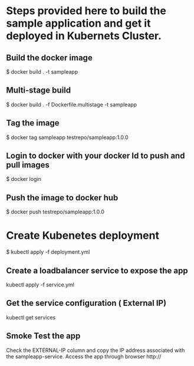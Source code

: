 #  Steps provided here to build the sample application and get it deployed in Kubernets Cluster.



## Build the docker image
$ docker build . -t sampleapp

## Multi-stage build
$ docker build . -f Dockerfile.multistage -t sampleapp

## Tag the image
$ docker tag sampleapp testrepo/sampleapp:1.0.0

## Login to docker with your docker Id to push and pull images
$ docker login
 

## Push the image to docker hub
$ docker push testrepo/sampleapp:1.0.0

# Create Kubenetes deployment
$ kubectl apply -f deployment.yml

## Create a loadbalancer service to expose the app
kubectl apply -f service.yml

## Get the service configuration ( External IP)
kubectl get services

## Smoke Test the app
Check the EXTERNAL-IP column and copy the IP address associated with the sampleapp-service.
Access the app through browser http://<ipaddress>
